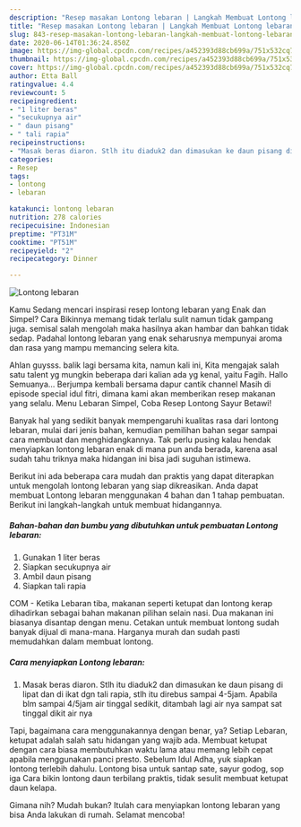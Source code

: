 ```yaml
---
description: "Resep masakan Lontong lebaran | Langkah Membuat Lontong lebaran Yang Enak Banget"
title: "Resep masakan Lontong lebaran | Langkah Membuat Lontong lebaran Yang Enak Banget"
slug: 843-resep-masakan-lontong-lebaran-langkah-membuat-lontong-lebaran-yang-enak-banget
date: 2020-06-14T01:36:24.850Z
image: https://img-global.cpcdn.com/recipes/a452393d88cb699a/751x532cq70/lontong-lebaran-foto-resep-utama.jpg
thumbnail: https://img-global.cpcdn.com/recipes/a452393d88cb699a/751x532cq70/lontong-lebaran-foto-resep-utama.jpg
cover: https://img-global.cpcdn.com/recipes/a452393d88cb699a/751x532cq70/lontong-lebaran-foto-resep-utama.jpg
author: Etta Ball
ratingvalue: 4.4
reviewcount: 5
recipeingredient:
- "1 liter beras"
- "secukupnya air"
- " daun pisang"
- " tali rapia"
recipeinstructions:
- "Masak beras diaron. Stlh itu diaduk2 dan dimasukan ke daun pisang di lipat dan di ikat dgn tali rapia, stlh itu direbus sampai 4-5jam. Apabila blm sampai 4/5jam air tinggal sedikit, ditambah lagi air nya sampat sat tinggal dikit air nya"
categories:
- Resep
tags:
- lontong
- lebaran

katakunci: lontong lebaran 
nutrition: 278 calories
recipecuisine: Indonesian
preptime: "PT31M"
cooktime: "PT51M"
recipeyield: "2"
recipecategory: Dinner

---
```



![Lontong lebaran](https://img-global.cpcdn.com/recipes/a452393d88cb699a/751x532cq70/lontong-lebaran-foto-resep-utama.jpg)

Kamu Sedang mencari inspirasi resep lontong lebaran yang Enak dan Simpel? Cara Bikinnya memang tidak terlalu sulit namun tidak gampang juga. semisal salah mengolah maka hasilnya akan hambar dan bahkan tidak sedap. Padahal lontong lebaran yang enak seharusnya mempunyai aroma dan rasa yang mampu memancing selera kita.

Ahlan guysss. balik lagi bersama kita, namun kali ini, Kita mengajak salah satu talent yg mungkin beberapa dari kalian ada yg kenal, yaitu Fagih. Hallo Semuanya… Berjumpa kembali bersama dapur cantik channel Masih di episode special idul fitri, dimana kami akan memberikan resep makanan yang selalu. Menu Lebaran Simpel, Coba Resep Lontong Sayur Betawi!

Banyak hal yang sedikit banyak mempengaruhi kualitas rasa dari lontong lebaran, mulai dari jenis bahan, kemudian pemilihan bahan segar sampai cara membuat dan menghidangkannya. Tak perlu pusing kalau hendak menyiapkan lontong lebaran enak di mana pun anda berada, karena asal sudah tahu triknya maka hidangan ini bisa jadi suguhan istimewa.


Berikut ini ada beberapa cara mudah dan praktis yang dapat diterapkan untuk mengolah lontong lebaran yang siap dikreasikan. Anda dapat membuat Lontong lebaran menggunakan 4 bahan dan 1 tahap pembuatan. Berikut ini langkah-langkah untuk membuat hidangannya.

<!--inarticleads1-->

##### Bahan-bahan dan bumbu yang dibutuhkan untuk pembuatan Lontong lebaran:

1. Gunakan 1 liter beras
1. Siapkan secukupnya air
1. Ambil  daun pisang
1. Siapkan  tali rapia


COM - Ketika Lebaran tiba, makanan seperti ketupat dan lontong kerap dihadirkan sebagai bahan makanan pilihan selain nasi. Dua makanan ini biasanya disantap dengan menu. Cetakan untuk membuat lontong sudah banyak dijual di mana-mana. Harganya murah dan sudah pasti memudahkan dalam membuat lontong. 

<!--inarticleads2-->

##### Cara menyiapkan Lontong lebaran:

1. Masak beras diaron. Stlh itu diaduk2 dan dimasukan ke daun pisang di lipat dan di ikat dgn tali rapia, stlh itu direbus sampai 4-5jam. Apabila blm sampai 4/5jam air tinggal sedikit, ditambah lagi air nya sampat sat tinggal dikit air nya


Tapi, bagaimana cara menggunakannya dengan benar, ya? Setiap Lebaran, ketupat adalah salah satu hidangan yang wajib ada. Membuat ketupat dengan cara biasa membutuhkan waktu lama atau memang lebih cepat apabila menggunakan panci presto. Sebelum Idul Adha, yuk siapkan lontong terlebih dahulu. Lontong bisa untuk santap sate, sayur godog, sop iga Cara bikin lontong daun terbilang praktis, tidak sesulit membuat ketupat daun kelapa. 

Gimana nih? Mudah bukan? Itulah cara menyiapkan lontong lebaran yang bisa Anda lakukan di rumah. Selamat mencoba!
